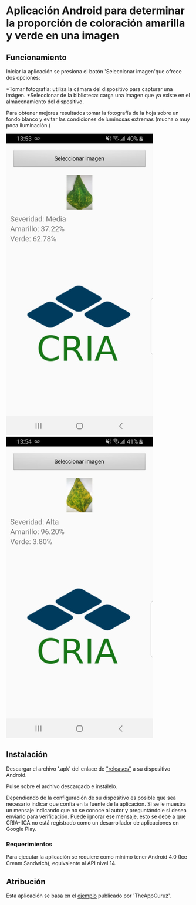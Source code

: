 # Aplicación Android para determinar la proporción de coloración amarilla y verde en una imagen

## Funcionamiento

Iniciar la aplicación se presiona el botón 'Seleccionar imagen'que ofrece dos opciones:

*Tomar fotografía: utiliza la cámara del dispositivo para capturar una imágen.
*Seleccionar de la biblioteca: carga una imagen que ya existe en el almacenamiento del dispositivo.

Para obtener mejores resultados tomar la fotografía de la hoja sobre un fondo blanco y evitar las condiciones de luminosas extremas (mucha o muy poca iluminación.)


<img src="images/app1.jpg?raw=true" />

<img src="images/app2.jpg?raw=true" />


## Instalación
Descargar el archivo '.apk' del enlace de ["releases"](https://github.com/carlosdavidardon/hue-analysis-app/releases) a su dispositivo Android.

Pulse sobre el archivo descargado e instálelo.

Dependiendo de la configuración de su dispositivo es posible que sea necesario indicar que confia en la fuente de la aplicación. Si se le muestra un mensaje indicando que no se conoce al autor y preguntándole si desea enviarlo para verificación. Puede ignorar ese mensaje, esto se debe a que CRIA-IICA no está registrado como un desarrollador de aplicaciones en Google Play.


### Requerimientos

Para ejecutar la aplicación se requiere como mínimo tener Android 4.0 (Ice Cream Sandwich), equivalente al API nivel 14.


## Atribución

Esta aplicación se basa en el [ejemplo](https://github.com/theappguruz/Android-Take-Photo-From-Camera-and-Gallery-Code-Sample/) publicado por 'TheAppGuruz'.
